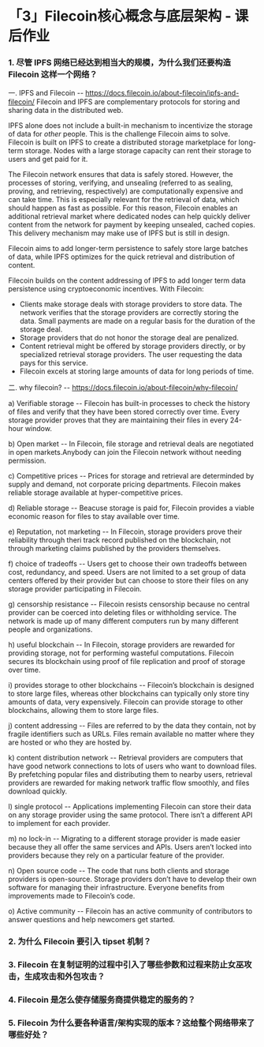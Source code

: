# 「3」Filecoin核心概念与底层架构 - 课后作业

### 1. 尽管 IPFS 网络已经达到相当大的规模，为什么我们还要构造 Filecoin 这样一个网络？
一. IPFS and Filecoin -- https://docs.filecoin.io/about-filecoin/ipfs-and-filecoin/
Filecoin and IPFS are complementary protocols for storing and sharing data in the distributed web. 

IPFS alone does not include a built-in mechanism to incentivize the storage of data for *other* people. This is the challenge Filecoin aims to solve. Filecoin is built on IPFS to create a distributed storage marketplace for long-term storage. Nodes with a large storage capacity can rent their storage to users and get paid for it.

The Filecoin network ensures that data is safely stored. However, the processes of storing, verifying, and unsealing (referred to as sealing, proving, and retrieving, respectively) are computationally expensive and can take time. This is especially relevant for the retrieval of data, which should happen as fast as possible. For this reason, Filecoin enables an additional retrieval market where dedicated nodes can help quickly deliver content from the network for payment by keeping unsealed, cached copies. This delivery mechanism may make use of IPFS but is still in design.

Filecoin aims to add longer-term persistence to safely store large batches of data, while IPFS optimizes for the quick retrieval and distribution of content.

Filecoin builds on the content addressing of IPFS to add longer term data persistence using cryptoeconomic incentives. With Filecoin:
 * Clients make storage deals with storage providers to store data. The network verifies that the storage providers are correctly storing the data. Small payments are made on a regular basis for the duration of the storage deal.
 * Storage providers that do not honor the storage deal are penalized.
 * Content retrieval might be offered by storage providers directly, or by specialized retrieval storage providers. The user requesting the data pays for this service.
 * Filecoin excels at storing large amounts of data for long periods of time.

二. why filecoin? -- https://docs.filecoin.io/about-filecoin/why-filecoin/

a) Verifiable storage -- Filecoin has built-in processes to check the history of files and verify that they have been stored correctly over time. Every storage provider proves that they are maintaining their files in every 24-hour window.

b) Open market -- In Filecoin, file storage and retrieval deals are negotiated in open markets.Anybody can join the Filecoin network without needing permission.

c) Competitive prices -- Prices for storage and retrieval are determinded by supply and demand, not corporate pricing departments. Filecoin makes reliable storage available at hyper-competitive prices.

d) Reliable storage -- Beacuse storage is paid for, Filecoin provides a viable economic reason for files to stay available over time.

e) Reputation, not marketing -- In Filecoin, storage providers prove their reliability through theri track record published on the blockchain, not through marketing claims published by the providers themselves.

f) choice of tradeoffs -- Users get to choose their own tradeoffs between cost, redundancy, and speed. Users are not limited to a set group of data centers offered by their provider but can choose to store their files on any storage provider participating in Filecoin.

g) censorship resistance -- Filecoin resists censorship because no central provider can be coerced into deleting files or withholding service. The network is made up of many different computers run by many different people and organizations.

h) useful blockchain -- In Filecoin, storage providers are rewarded for providing storage, not for performing wasteful computations. Filecoin secures its blockchain using proof of file replication and proof of storage over time. 

i) provides storage to other blockchains -- Filecoin’s blockchain is designed to store large files, whereas other blockchains can typically only store tiny amounts of data, very expensively. Filecoin can provide storage to other blockchains, allowing them to store large files.

j) content addressing -- Files are referred to by the data they contain, not by fragile identifiers such as URLs. Files remain available no matter where they are hosted or who they are hosted by. 

k) content distribution network -- Retrieval providers are computers that have good network connections to lots of users who want to download files. By prefetching popular files and distributing them to nearby users, retrieval providers are rewarded for making network traffic flow smoothly, and files download quickly.

l) single protocol -- Applications implementing Filecoin can store their data on any storage provider using the same protocol. There isn’t a different API to implement for each provider. 

m) no lock-in -- Migrating to a different storage provider is made easier because they all offer the same services and APIs. Users aren’t locked into providers because they rely on a particular feature of the provider. 

n) Open source code -- The code that runs both clients and storage providers is open-source. Storage providers don’t have to develop their own software for managing their infrastructure. Everyone benefits from improvements made to Filecoin’s code.

o) Active community -- Filecoin has an active community of contributors to answer questions and help newcomers get started. 

### 2. 为什么 Filecoin 要引入 tipset 机制？
### 3. Filecoin 在复制证明的过程中引入了哪些参数和过程来防止女巫攻击，生成攻击和外包攻击？
### 4. Filecoin 是怎么使存储服务商提供稳定的服务的？
### 5. Filecoin 为什么要各种语言/架构实现的版本？这给整个网络带来了哪些好处？
